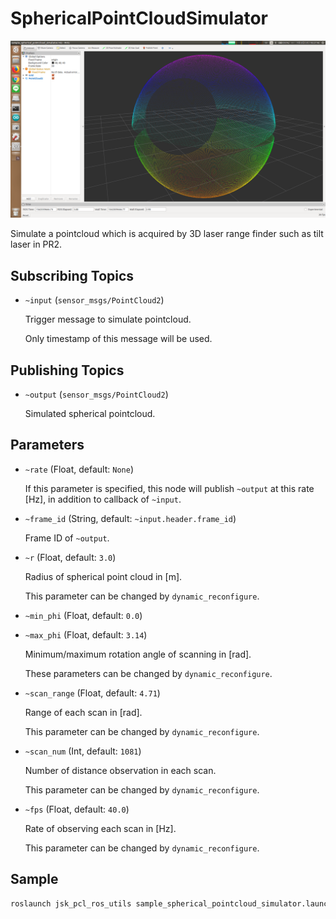 # SphericalPointCloudSimulator

![](images/spherical_pointcloud_simulator.png)

Simulate a pointcloud which is acquired by 3D laser range finder such as tilt laser in PR2.

## Subscribing Topics
* `~input` (`sensor_msgs/PointCloud2`)

  Trigger message to simulate pointcloud.

  Only timestamp of this message will be used.


## Publishing Topics
* `~output` (`sensor_msgs/PointCloud2`)

  Simulated spherical pointcloud.


## Parameters
* `~rate` (Float, default: `None`)

  If this parameter is specified, this node will publish `~output` at this rate [Hz],
  in addition to callback of `~input`.

* `~frame_id` (String, default: `~input.header.frame_id`)

  Frame ID of `~output`.

* `~r` (Float, default: `3.0`)

  Radius of spherical point cloud in [m].

  This parameter can be changed by `dynamic_reconfigure`.

* `~min_phi` (Float, default: `0.0`)
* `~max_phi` (Float, default: `3.14`)

  Minimum/maximum rotation angle of scanning in [rad].

  These parameters can be changed by `dynamic_reconfigure`.

* `~scan_range` (Float, default: `4.71`)

  Range of each scan in [rad].

  This parameter can be changed by `dynamic_reconfigure`.

* `~scan_num` (Int, default: `1081`)

  Number of distance observation in each scan.

  This parameter can be changed by `dynamic_reconfigure`.

* `~fps` (Float, default: `40.0`)

  Rate of observing each scan in [Hz].

  This parameter can be changed by `dynamic_reconfigure`.


## Sample

```bash
roslaunch jsk_pcl_ros_utils sample_spherical_pointcloud_simulator.launch
```
